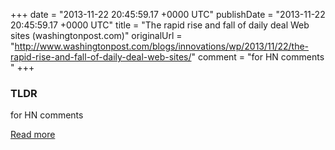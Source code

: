 +++
date = "2013-11-22 20:45:59.17 +0000 UTC"
publishDate = "2013-11-22 20:45:59.17 +0000 UTC"
title = "The rapid rise and fall of daily deal Web sites (washingtonpost.com)"
originalUrl = "http://www.washingtonpost.com/blogs/innovations/wp/2013/11/22/the-rapid-rise-and-fall-of-daily-deal-web-sites/"
comment = "for HN comments "
+++

### TLDR

for HN comments

[Read more](http://www.washingtonpost.com/blogs/innovations/wp/2013/11/22/the-rapid-rise-and-fall-of-daily-deal-web-sites/)
